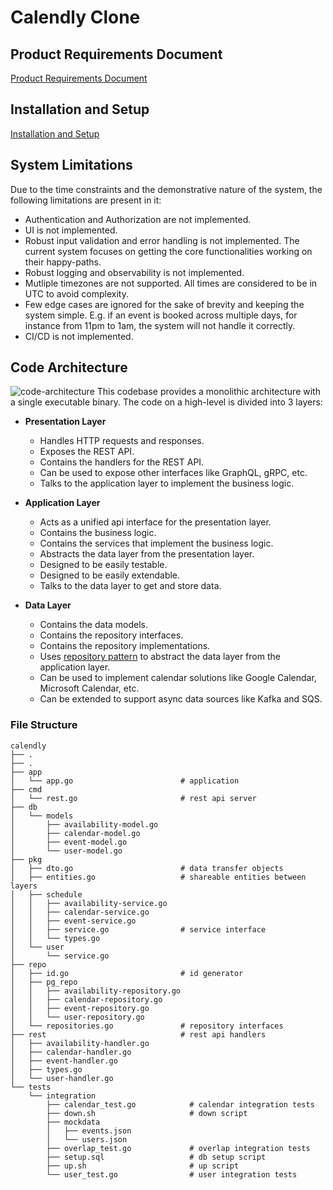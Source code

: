 # Calendly Clone
## Product Requirements Document

[Product Requirements Document](./PRD.md)

## Installation and Setup

[Installation and Setup](./Setup.md)

## System Limitations
Due to the time constraints and the demonstrative nature of the system, the following limitations are present in it:
- Authentication and Authorization are not implemented.
- UI is not implemented.
- Robust input validation and error handling is not implemented. The current system focuses on getting the core functionalities working on their happy-paths.
- Robust logging and observability is not implemented.
- Mutliple timezones are not supported. All times are considered to be in UTC to avoid complexity.
- Few edge cases are ignored for the sake of brevity and keeping the system simple. E.g. if an event is booked across multiple days, for instance from 11pm to 1am, the system will not handle it correctly.
- CI/CD is not implemented.

## Code Architecture
![code-architecture](https://github.com/user-attachments/assets/03c0b284-44e7-4a6c-9bd8-06b0adb55414)
This codebase provides a monolithic architecture with a single executable binary. The code on a high-level is divided into 3 layers:

- **Presentation Layer**
  - Handles HTTP requests and responses.
  - Exposes the REST API.
  - Contains the handlers for the REST API.
  - Can be used to expose other interfaces like GraphQL, gRPC, etc.
  - Talks to the application layer to implement the business logic.

- **Application Layer**
  - Acts as a unified api interface for the presentation layer.
  - Contains the business logic.
  - Contains the services that implement the business logic.
  - Abstracts the data layer from the presentation layer.
  - Designed to be easily testable.
  - Designed to be easily extendable.
  - Talks to the data layer to get and store data.

- **Data Layer**
  - Contains the data models.
  - Contains the repository interfaces.
  - Contains the repository implementations.
  - Uses [repository pattern](https://www.umlboard.com/design-patterns/repository.html) to abstract the data layer from the application layer.
  - Can be used to implement calendar solutions like Google Calendar, Microsoft Calendar, etc.
  - Can be extended to support async data sources like Kafka and SQS.

### File Structure
```
calendly
├── .
├── .
├── app
│   └── app.go                        # application
├── cmd
│   └── rest.go                       # rest api server
├── db
│   └── models
│       ├── availability-model.go
│       ├── calendar-model.go
│       ├── event-model.go
│       └── user-model.go
├── pkg
│   ├── dto.go                        # data transfer objects
│   ├── entities.go                   # shareable entities between layers
│   ├── schedule
│   │   ├── availability-service.go
│   │   ├── calendar-service.go
│   │   ├── event-service.go
│   │   ├── service.go                # service interface
│   │   └── types.go
│   └── user
│       └── service.go
├── repo
│   ├── id.go                         # id generator
│   ├── pg_repo
│   │   ├── availability-repository.go
│   │   ├── calendar-repository.go
│   │   ├── event-repository.go
│   │   └── user-repository.go
│   └── repositories.go               # repository interfaces
├── rest                              # rest api handlers
│   ├── availability-handler.go
│   ├── calendar-handler.go
│   ├── event-handler.go
│   ├── types.go
│   └── user-handler.go
└── tests
    └── integration
        ├── calendar_test.go            # calendar integration tests
        ├── down.sh                     # down script
        ├── mockdata
        │   ├── events.json
        │   └── users.json
        ├── overlap_test.go             # overlap integration tests
        ├── setup.sql                   # db setup script
        ├── up.sh                       # up script
        └── user_test.go                # user integration tests
```
